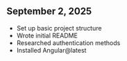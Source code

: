 ## September 2, 2025

- Set up basic project structure
- Wrote initial README
- Researched authentication methods
- Installed Angular@latest
